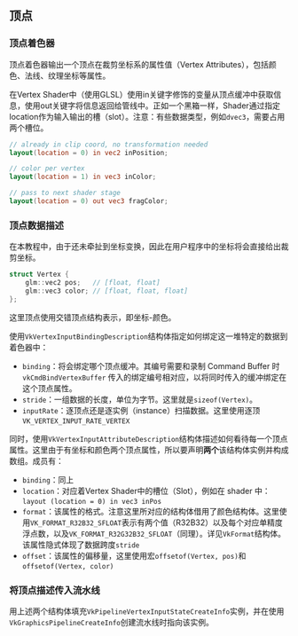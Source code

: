 ## 顶点

### 顶点着色器

顶点着色器输出一个顶点在裁剪坐标系的属性值（Vertex Attributes），包括颜色、法线、纹理坐标等属性。

在Vertex Shader中（使用GLSL）使用in关键字修饰的变量从顶点缓冲中获取信息，使用out关键字将信息返回给管线中。正如一个黑箱一样，Shader通过指定location作为输入输出的槽（slot）。注意：有些数据类型，例如`dvec3`，需要占用两个槽位。

```GLSL
// already in clip coord, no transformation needed
layout(location = 0) in vec2 inPosition; 

// color per vertex
layout(location = 1) in vec3 inColor;

// pass to next shader stage
layout(location = 0) out vec3 fragColor;
```

### 顶点数据描述

在本教程中，由于还未牵扯到坐标变换，因此在用户程序中的坐标将会直接给出裁剪坐标。

```c++
struct Vertex {
    glm::vec2 pos;   // [float, float]
    glm::vec3 color; // [float, float, float]
};
```

这里顶点使用交错顶点结构表示，即坐标-颜色。

使用`VkVertexInputBindingDescription`结构体指定如何绑定这一堆特定的数据到着色器中：

* `binding`：将会绑定哪个顶点缓冲。其编号需要和录制 Command Buffer 时 `vkCmdBindVertexBuffer` 传入的绑定编号相对应，以将同时传入的缓冲绑定在这个顶点属性。
* `stride`：一组数据的长度，单位为字节。这里就是`sizeof(Vertex)`。
* `inputRate`：逐顶点还是逐实例（instance）扫描数据。这里使用逐顶`VK_VERTEX_INPUT_RATE_VERTEX`

同时，使用`VkVertexInputAttributeDescription`结构体描述如何看待每一个顶点属性。这里由于有坐标和颜色两个顶点属性，所以要声明**两个**该结构体实例并构成数组。成员有：

* `binding`：同上
* `location`：对应着Vertex Shader中的槽位（Slot），例如在 shader 中：`layout (location = 0) in vec3 inPos`
* `format`：该属性的格式。注意这里所对应的结构体借用了颜色结构体。这里使用`VK_FORMAT_R32B32_SFLOAT`表示有两个值（R32B32）以及每个对应单精度浮点数，以及`VK_FORMAT_R32G32B32_SFLOAT`（同理）。详见`VkFormat`结构体。该属性隐式体现了数据跨度`stride`
* `offset`：该属性的偏移量，这里使用宏`offsetof(Vertex, pos)`和`offsetof(Vertex, color)`

### 将顶点描述传入流水线

用上述两个结构体填充`VkPipelineVertexInputStateCreateInfo`实例，并在使用`VkGraphicsPipelineCreateInfo`创建流水线时指向该实例。
